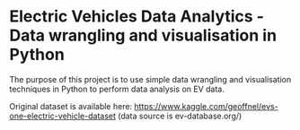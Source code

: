 # Electric Vehicles Data Analytics - Data wrangling and visualisation in Python
The purpose of this project is to use simple data wrangling and visualisation techniques in Python to perform data analysis on EV data.

Original dataset is available here: https://www.kaggle.com/geoffnel/evs-one-electric-vehicle-dataset (data source is ev-database.org/)
